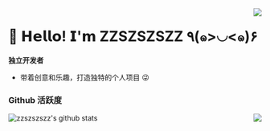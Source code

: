 <img align="right" src="https://count.getloli.com/get/@:zzszszszz?theme=rule34">

# 🥳 𝗛𝗲𝗹𝗹𝗼! 𝗜'𝗺 ZZSZSZSZZ ٩(๑>◡<๑)۶
**独立开发者**
- 带着创意和乐趣，打造独特的个人项目 😜

### Github 活跃度

![zzszszszz's github stats](https://github-readme-stats.vercel.app/api?username=zzszszszz&count_private=true&show_icons=true&theme=radical)
<img align="right" src="https://github-readme-stats.vercel.app/api?username=zzszszszz&count_private=true&show_icons=true&theme=radical">
